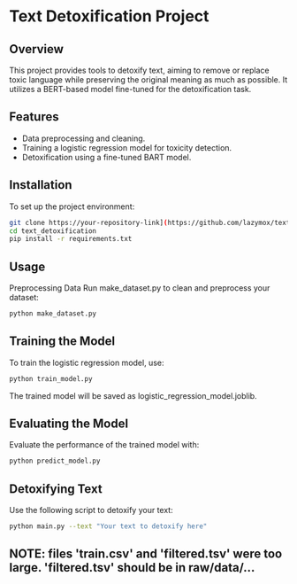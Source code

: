# Text Detoxification Project

## Overview
This project provides tools to detoxify text, aiming to remove or replace toxic language while preserving the original meaning as much as possible. It utilizes a BERT-based model fine-tuned for the detoxification task.

## Features
- Data preprocessing and cleaning.
- Training a logistic regression model for toxicity detection.
- Detoxification using a fine-tuned BART model.

## Installation
To set up the project environment:

```bash
git clone https://your-repository-link](https://github.com/lazymox/text_detoxification
cd text_detoxification
pip install -r requirements.txt 
```
## Usage
Preprocessing Data
Run make_dataset.py to clean and preprocess your dataset:

```bash
python make_dataset.py
```

## Training the Model
To train the logistic regression model, use:

```bash
python train_model.py
```
The trained model will be saved as logistic_regression_model.joblib.

## Evaluating the Model
Evaluate the performance of the trained model with:

```bash
python predict_model.py
```

## Detoxifying Text
Use the following script to detoxify your text:

```bash
python main.py --text "Your text to detoxify here"
```

## NOTE: files 'train.csv' and 'filtered.tsv' were too large. 'filtered.tsv' should be in raw/data/...



